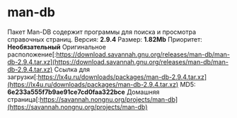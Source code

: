 # man-db
Пакет Man-DB содержит программы для поиска и просмотра справочных страниц.
Версия: **2.9.4**
Размер: **1.82Mb**
Приоритет: **Необязательный**
Оригинальное расположение[:https://download.savannah.gnu.org/releases/man-db/man-db-2.9.4.tar.xz](https://download.savannah.gnu.org/releases/man-db/man-db-2.9.4.tar.xz)
Ссылка для загрузки[:https://lx4u.ru/downloads/packages/man-db-2.9.4.tar.xz](https://lx4u.ru/downloads/packages/man-db-2.9.4.tar.xz)
MD5: **6e233a555f7b9ae91ce7cd0faa322bce**
Домашняя страница[:https://savannah.nongnu.org/projects/man-db](https://savannah.nongnu.org/projects/man-db)